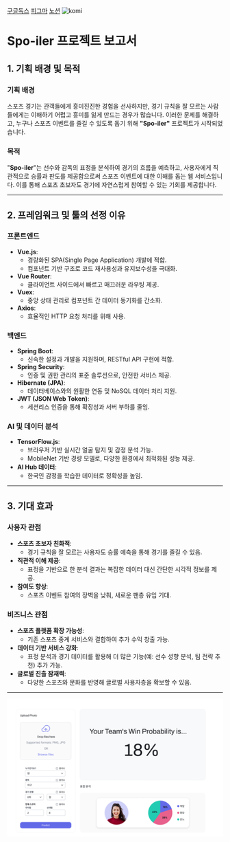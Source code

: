 [구글독스](https://docs.google.com/document/d/1SGMtZOGRSk42DyslsK9BDZlZRZfsByDZmD9C12JSYds/edit?usp=sharing)
[피그마](https://www.figma.com/design/73VSLdfkhjtWZpaeU1hbZm/%EC%8A%B9%EB%B6%80%EC%98%88%EC%B8%A1?node-id=0-1&t=4Yoyy4iRh3Dn3wLv-1)
[노션](https://www.notion.so/PJT-B-11b943c01a2e80f6ade6db84130922d3)
![komi](https://github.com/user-attachments/assets/4b2c4cd1-8995-46fd-b4ed-bd92b16cf3bd)
# **Spo-iler 프로젝트 보고서**

## **1. 기획 배경 및 목적**
### **기획 배경**
스포츠 경기는 관객들에게 흥미진진한 경험을 선사하지만, 경기 규칙을 잘 모르는 사람들에게는 이해하기 어렵고 흥미를 잃게 만드는 경우가 많습니다. 이러한 문제를 해결하고, 누구나 스포츠 이벤트를 즐길 수 있도록 돕기 위해 **"Spo-iler"** 프로젝트가 시작되었습니다.

### **목적**
"**Spo-iler**"는 선수와 감독의 표정을 분석하여 경기의 흐름을 예측하고, 사용자에게 직관적으로 승률과 판도를 제공함으로써 스포츠 이벤트에 대한 이해를 돕는 웹 서비스입니다. 이를 통해 스포츠 초보자도 경기에 자연스럽게 참여할 수 있는 기회를 제공합니다.

---

## **2. 프레임워크 및 툴의 선정 이유**

### **프론트엔드**
- **Vue.js**: 
  - 경량화된 SPA(Single Page Application) 개발에 적합.
  - 컴포넌트 기반 구조로 코드 재사용성과 유지보수성을 극대화.
- **Vue Router**: 
  - 클라이언트 사이드에서 빠르고 매끄러운 라우팅 제공.
- **Vuex**: 
  - 중앙 상태 관리로 컴포넌트 간 데이터 동기화를 간소화.
- **Axios**: 
  - 효율적인 HTTP 요청 처리를 위해 사용.

### **백엔드**
- **Spring Boot**: 
  - 신속한 설정과 개발을 지원하며, RESTful API 구현에 적합.
- **Spring Security**: 
  - 인증 및 권한 관리의 표준 솔루션으로, 안전한 서비스 제공.
- **Hibernate (JPA)**: 
  - 데이터베이스와의 원활한 연동 및 NoSQL 데이터 처리 지원.
- **JWT (JSON Web Token)**: 
  - 세션리스 인증을 통해 확장성과 서버 부하를 줄임.

### **AI 및 데이터 분석**
- **TensorFlow.js**: 
  - 브라우저 기반 실시간 얼굴 탐지 및 감정 분석 가능.
  - MobileNet 기반 경량 모델로, 다양한 환경에서 최적화된 성능 제공.
- **AI Hub 데이터**: 
  - 한국인 감정을 학습한 데이터로 정확성을 높임.

---

## **3. 기대 효과**

### **사용자 관점**
- **스포츠 초보자 친화적**: 
  - 경기 규칙을 잘 모르는 사용자도 승률 예측을 통해 경기를 즐길 수 있음.
- **직관적 이해 제공**: 
  - 표정을 기반으로 한 분석 결과는 복잡한 데이터 대신 간단한 시각적 정보를 제공.
- **참여도 향상**: 
  - 스포츠 이벤트 참여의 장벽을 낮춰, 새로운 팬층 유입 기대.

### **비즈니스 관점**
- **스포츠 플랫폼 확장 가능성**: 
  - 기존 스포츠 중계 서비스와 결합하여 추가 수익 창출 가능.
- **데이터 기반 서비스 강화**: 
  - 표정 분석과 경기 데이터를 활용해 더 많은 기능(예: 선수 성향 분석, 팀 전략 추천) 추가 가능.
- **글로벌 진출 잠재력**: 
  - 다양한 스포츠와 문화를 반영해 글로벌 사용자층을 확보할 수 있음.

---


![웹페이지 구성](./mock-up/web_ver1.PNG)
